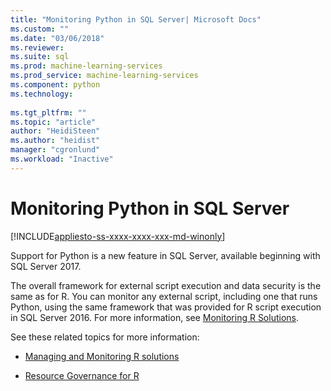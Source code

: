 ```yaml
---
title: "Monitoring Python in SQL Server| Microsoft Docs"
ms.custom: ""
ms.date: "03/06/2018"
ms.reviewer: 
ms.suite: sql
ms.prod: machine-learning-services
ms.prod_service: machine-learning-services
ms.component: python
ms.technology: 
  
ms.tgt_pltfrm: ""
ms.topic: "article"
author: "HeidiSteen"
ms.author: "heidist"
manager: "cgronlund"
ms.workload: "Inactive"
---
```

# Monitoring Python in SQL Server
[!INCLUDE[appliesto-ss-xxxx-xxxx-xxx-md-winonly](../../includes/appliesto-ss-xxxx-xxxx-xxx-md-winonly.md)]

Support for Python is a new feature in SQL Server, available beginning with SQL Server 2017.

The overall framework for external script execution and data security is the same as for R. You can monitor any external script, including one that runs Python, using the same framework that was provided for R script execution in SQL Server 2016. For more information, see [Monitoring R Solutions](../r/managing-and-monitoring-r-solutions.md).

See these related topics for more information:

+ [Managing and Monitoring R solutions](../../advanced-analytics/r/managing-and-monitoring-r-solutions.md)

+ [Resource Governance for R](../../advanced-analytics/r/resource-governance-for-r-services.md)
